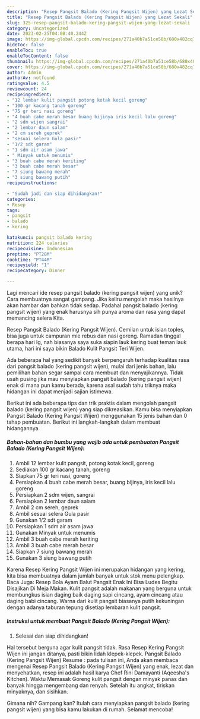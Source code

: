 ```yaml
---
description: "Resep Pangsit Balado (Kering Pangsit Wijen) yang Lezat Sekali"
title: "Resep Pangsit Balado (Kering Pangsit Wijen) yang Lezat Sekali"
slug: 325-resep-pangsit-balado-kering-pangsit-wijen-yang-lezat-sekali
category: Uncategorized
date: 2023-02-25T04:08:40.244Z
image: https://img-global.cpcdn.com/recipes/271a40b7a51ce58b/680x482cq70/pangsit-balado-kering-pangsit-wijen-foto-resep-utama.jpg
hideToc: false
enableToc: true
enableTocContent: false
thumbnail: https://img-global.cpcdn.com/recipes/271a40b7a51ce58b/680x482cq70/pangsit-balado-kering-pangsit-wijen-foto-resep-utama.jpg
cover: https://img-global.cpcdn.com/recipes/271a40b7a51ce58b/680x482cq70/pangsit-balado-kering-pangsit-wijen-foto-resep-utama.jpg
author: Admin
authorAv: notfound
ratingvalue: 4.5
reviewcount: 24
recipeingredient:
- "12 lembar kulit pangsit potong kotak kecil goreng"
- "100 gr kacang tanah goreng"
- "75 gr teri nasi goreng"
- "4 buah cabe merah besar buang bijinya iris kecil lalu goreng"
- "2 sdm wijen sangrai"
- "2 lembar daun salam"
- "2 cm sereh geprek"
- "sesuai selera Gula pasir"
- "1/2 sdt garam"
- "1 sdm air asam jawa"
- " Minyak untuk menumis"
- "3 buah cabe merah keriting"
- "3 buah cabe merah besar"
- "7 siung bawang merah"
- "3 siung bawang putih"
recipeinstructions:

- "Sudah jadi dan siap dihidangkan!"
categories:
- Resep
tags:
- pangsit
- balado
- kering

katakunci: pangsit balado kering 
nutrition: 224 calories
recipecuisine: Indonesian
preptime: "PT28M"
cooktime: "PT44M"
recipeyield: "1"
recipecategory: Dinner

---
```





Lagi mencari ide resep pangsit balado (kering pangsit wijen) yang unik? Cara membuatnya sangat gampang. Jika keliru mengolah maka hasilnya akan hambar dan bahkan tidak sedap. Padahal pangsit balado (kering pangsit wijen) yang enak harusnya sih punya aroma dan rasa yang dapat memancing selera Kita.





Resep Pangsit Balado (Kering Pangsit Wijen). Cemilan untuk isian toples, bisa juga untuk campuran mie rebus dan nasi goreng. Ramadan tinggal berapa hari lg, nah biasanya saya suka siapin lauk kering buat teman lauk utama, hari ini saya bikin Balado Kulit Pangsit Teri Wijen.

Ada beberapa hal yang sedikit banyak berpengaruh terhadap kualitas rasa dari pangsit balado (kering pangsit wijen), mulai dari jenis bahan, lalu pemilihan bahan segar sampai cara membuat dan menyajikannya. Tidak usah pusing jika mau menyiapkan pangsit balado (kering pangsit wijen) enak di mana pun kamu berada, karena asal sudah tahu triknya maka hidangan ini dapat menjadi sajian istimewa.






Berikut ini ada beberapa tips dan trik praktis dalam mengolah pangsit balado (kering pangsit wijen) yang siap dikreasikan. Kamu bisa menyiapkan Pangsit Balado (Kering Pangsit Wijen) menggunakan 15 jenis bahan dan 0 tahap pembuatan. Berikut ini langkah-langkah dalam membuat hidangannya.

<!--inarticleads1-->

##### Bahan-bahan dan bumbu yang wajib ada untuk pembuatan Pangsit Balado (Kering Pangsit Wijen):

1. Ambil 12 lembar kulit pangsit, potong kotak kecil, goreng
1. Sediakan 100 gr kacang tanah, goreng
1. Siapkan 75 gr teri nasi, goreng
1. Persiapkan 4 buah cabe merah besar, buang bijinya, iris kecil lalu goreng
1. Persiapkan 2 sdm wijen, sangrai
1. Persiapkan 2 lembar daun salam
1. Ambil 2 cm sereh, geprek
1. Ambil sesuai selera Gula pasir
1. Gunakan 1/2 sdt garam
1. Persiapkan 1 sdm air asam jawa
1. Gunakan  Minyak untuk menumis
1. Ambil 3 buah cabe merah keriting
1. Ambil 3 buah cabe merah besar
1. Siapkan 7 siung bawang merah
1. Gunakan 3 siung bawang putih


Karena Resep Kering Pangsit Wijen ini merupakan hidangan yang kering, kita bisa membuatnya dalam jumlah banyak untuk stok menu pelengkap. Baca Juga: Resep Bola Ayam Balut Pangsit Enak Ini Bisa Ludes Begitu Disajikan Di Meja Makan. Kulit pangsit adalah makanan yang berguna untuk membungkus isian daging baik daging sapi cincang, ayam cincang atau daging babi cincang. Warna dari kulit pangsit biasanya putih kekuningan dengan adanya taburan tepung disetiap lembaran kulit pangsit. 

<!--inarticleads2-->

##### Instruksi untuk membuat Pangsit Balado (Kering Pangsit Wijen):


1. Selesai dan siap dihidangkan!

Hal tersebut berguna agar kulit pangsit tidak. Rasa Resep Kering Pangsit Wijen ini jangan ditanya, pasti bikin lidah klepek-klepek. Pangsit Balado (Kering Pangsit Wijen) Resume : pada tulisan ini, Anda akan membaca mengenai Resep Pangsit Balado (Kering Pangsit Wijen) yang enak, lezat dan menyehatkan, resep ini adalah hasil karya Chef Rini Damayanti (Aqeesha&#39;s Kitchen). Waktu Memasak Goreng kulit pangsit dengan minyak panas dan banyak hingga mengembang dan renyah. Setelah itu angkat, tiriskan minyaknya, dan sisihkan. 

Gimana nih? Gampang kan? Itulah cara menyiapkan pangsit balado (kering pangsit wijen) yang bisa kamu lakukan di rumah. Selamat mencoba!
